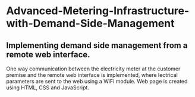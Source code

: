 # Advanced-Metering-Infrastructure-with-Demand-Side-Management
## Implementing demand side management from a remote web interface.
One way communication between the electricity meter at the customer premise and the remote web interface is implemented, where lectrical parameters are sent to the web using a WiFi module. Web page is created using HTML, CSS and JavaScript.
